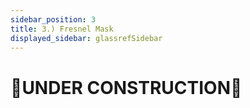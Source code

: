```yaml
---
sidebar_position: 3
title: 3.) Fresnel Mask
displayed_sidebar: glassrefSidebar
---
```


# 🚧UNDER CONSTRUCTION🚧